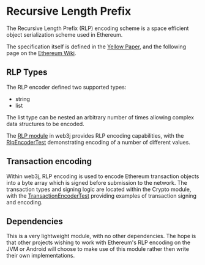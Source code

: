 Recursive Length Prefix
=======================

The Recursive Length Prefix (RLP) encoding scheme is a space efficient object serialization scheme used in Ethereum.

The specification itself is defined in the [Yellow Paper](http://gavwood.com/paper.pdf), and the following page on the
[Ethereum Wiki](https://github.com/ethereum/wiki/wiki/RLP).

RLP Types
---------

The RLP encoder defined two supported types:

-   string
-   list

The list type can be nested an arbitrary number of times allowing
complex data structures to be encoded.

The [RLP module](https://github.com/web3j/web3j/tree/master/rlp) in web3j provides RLP encoding capabilities, with the [RlpEncoderTest](https://github.com/web3j/web3j/blob/master/rlp/src/test/java/org/web3j/rlp/RlpEncoderTest.java) demonstrating encoding of a number of different values.

Transaction encoding
--------------------

Within web3j, RLP encoding is used to encode Ethereum transaction objects into a byte array which is signed before submission to the network. The transaction types and signing logic are located within the Crypto module, with the [TransactionEncoderTest](https://github.com/web3j/web3j/blob/master/crypto/src/test/java/org/web3j/crypto/TransactionEncoderTest.java) providing examples of transaction signing and encoding.

Dependencies
------------

This is a very lightweight module, with no other dependencies. The hope is that other projects wishing to work with Ethereum\'s RLP encoding on the JVM or Android will choose to make use of this module rather then write their own implementations.
